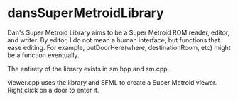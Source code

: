 dansSuperMetroidLibrary
=======================
Dan's Super Metroid Library aims to be a Super Metroid ROM reader, editor, and writer. By editor, I do not mean a human interface, but functions that ease editing. For example, putDoorHere(where, destinationRoom, etc) might be a function eventually.

The entirety of the library exists in sm.hpp and sm.cpp.

viewer.cpp uses the library and SFML to create a Super Metroid viewer. Right click on a door to enter it.
